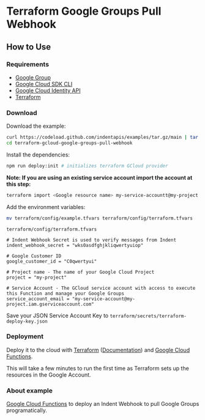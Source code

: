 # Terraform Google Groups Pull Webhook

## How to Use

### Requirements

- [Google Group](https://groups.google.com/my-groups)
- [Google Cloud SDK CLI](https://cloud.google.com/sdk/docs/install)
- [Google Cloud Identity API](https://console.cloud.google.com/apis/library/cloudidentity.googleapis.com)
- [Terraform](https://terraform.io)

### Download

Download the example:

```bash
curl https://codeload.github.com/indentapis/examples/tar.gz/main | tar -xz --strip=3 examples-main/webhooks/pull/terraform-gcloud-google-groups-pull-webhook
cd terraform-gcloud-google-groups-pull-webhook
```

Install the dependencies:

```bash
npm run deploy:init # initializes terraform GCloud provider
```

**Note: If you are using an existing service account import the account at this step:**

```bash
terraform import <Google resource name> my-service-accountt@my-project.iam.gserviceaccount.com
```

Add the environment variables:

```bash
mv terraform/config/example.tfvars terraform/config/terraform.tfvars
```

`terraform/config/terraform.tfvars`

```hcl
# Indent Webhook Secret is used to verify messages from Indent
indent_webhook_secret = "wks0asdfghjkliqwertyuiop"

# Google Customer ID
google_customer_id = "C0qwertyui"

# Project name - The name of your Google Cloud Project
project = "my-project"

# Service Account - The GCloud service account with access to execute this Function and manage your Google Groups
service_account_email = "my-service-account@my-project.iam.gserviceaccount.com"
```

Save your JSON Service Account Key to `terraform/secrets/terraform-deploy-key.json`

### Deployment

Deploy it to the cloud with [Terraform](https://terraform.io) ([Documentation](https://terraform.io/docs/)) and [Google Cloud Functions](https://console.cloud.google.com/functions).

This will take a few minutes to run the first time as Terraform sets up the resources in the Google Account.

### About example

[Google Cloud Functions](https://cloud.google.com/) to deploy an Indent Webhook to pull Google Groups programatically.
